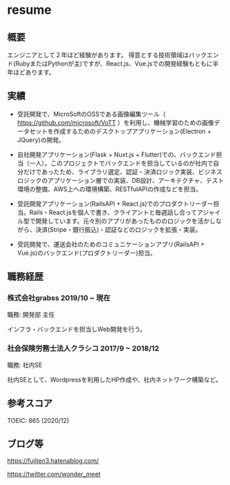 # resume

## 概要

エンジニアとして２年ほど経験があります。
得意とする技術領域はバックエンド(RubyまたはPythonが主)ですが、React.js、Vue.jsでの開発経験もともに半年ほどあります。

## 実績

- 受託開発で、MicroSoftのOSSである画像編集ツール（ https://github.com/microsoft/VoTT ）を利用し、機械学習のための画像データセットを作成するためのデスクトップアプリケーション(Electron + JQuery)の開発。

- 自社開発アプリケーション(Flask + Nuxt.js + Flutter)での、バックエンド担当（一人）。このプロジェクトでバックエンドを担当しているのが社内で自分だけであったため、ライブラリ選定、認証・決済ロジック実装、ビジネスロジックのアプリケーション層での実装、DB設計、アーキテクチャ、テスト環境の整備、AWS上への環境構築、RESTfulAPIの作成などを担当。

- 受託開発アプリケーション(RailsAPI + React.js)でのプロダクトリーダー担当。Rails・React.jsを個人で書き、クライアントと毎週話し合ってアジャイル型で開発しています。元々別のアプリがあったもののロジックを活かしながら、決済(Stripe・銀行振込)・認証などのロジックを拡張・実装。

- 受託開発で、運送会社のためのコミュニケーションアプリ(RailsAPI + Vue.js)のバックエンド(プロダクトリーダー)担当。

## 職務経歴

### 株式会社grabss 2019/10 ~ 現在

職務: 開発部 主任

インフラ・バックエンドを担当しWeb開発を行う。

### 社会保険労務士法人クラシコ 2017/9 ~ 2018/12

職務: 社内SE

社内SEとして、Wordpressを利用したHP作成や、社内ネットワーク構築など。


## 参考スコア

TOEIC: 865 (2020/12)

## ブログ等

https://fujiten3.hatenablog.com/

https://twitter.com/wonder_meet
